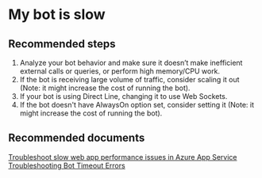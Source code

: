 <properties
	pageTitle="My bot is slow"
	description="My bot is slow"
	service="Microsoft.BotService"
	resource="botServices"
	authors="arturl,meetshamir"
	ms.author="arturl,saziz"
	displayOrder="5"
	selfHelpType="resource"
	supportTopicIds="32630643"
	resourceTags=""
	productPesIds="16152"
	cloudEnvironments="public,BlackForest,Fairfax,Mooncake"
/>

# My bot is slow

## **Recommended steps**
  1. Analyze your bot behavior and make sure it doesn’t make inefficient external calls or queries, or perform high memory/CPU work.
  2. If the bot is receiving large volume of traffic, consider scaling it out (Note: it might increase the cost of running the bot).
  3. If your bot is using Direct Line, changing it to use Web Sockets.
  4. If the bot doesn't have AlwaysOn option set, consider setting it (Note: it might increase the cost of running the bot).

## **Recommended documents**
[Troubleshoot slow web app performance issues in Azure App Service](https://docs.microsoft.com/azure/app-service/troubleshoot-performance-degradation)<br>
[Troubleshooting  Bot Timeout Errors](tbd)
